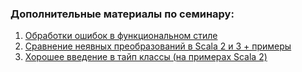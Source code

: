 ### Дополнительные материалы по семинару:

1. [Обработки ошибок в функциональном стиле](https://medium.com/@sukumaar/mastering-error-handling-in-scala-9bb26ddb977c)
2. [Сравнение неявных преобразований в Scala 2 и 3 + примеры](https://www.baeldung.com/scala/scala-3-implicit-redesign)
3. [Хорошее введение в тайп классы (на примерах Scala 2)](https://books.underscore.io/scala-with-cats/scala-with-cats.pdf)